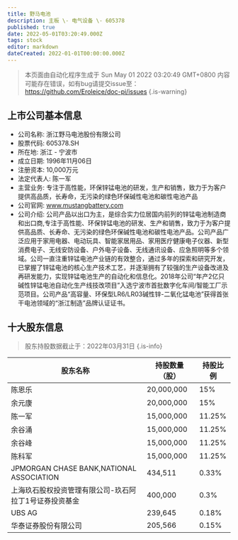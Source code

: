 ```yaml
---
title: 野马电池
description: 主板 \- 电气设备 \- 605378
published: true
date: 2022-05-01T03:20:49.000Z
tags: stock
editor: markdown
dateCreated: 2022-01-01T00:00:00.000Z
---
```


> 本页面由自动化程序生成于 Sun May 01 2022 03:20:49 GMT+0800
> 内容可能存在错误，如有bug请提交issue至：https://github.com/Eroleice/doc-pi/issues
{.is-warning}

## 上市公司基本信息
- 公司名称: 浙江野马电池股份有限公司
- 股票代码: 605378.SH
- 所在地: 浙江 - 宁波市
- 成立日期: 1996年11月06日
- 注册资本: 10,000万元
- 法定代表人: 陈一军
- 主营业务: 专注于高性能，环保锌锰电池的研发，生产和销售，致力于为客户提供高品质，长寿命，无污染的绿色环保碱性电池和碳性电池产品
- 公司官网: www.mustangbattery.com
- 公司介绍: 公司产品以出口为主，是综合实力位居国内前列的锌锰电池制造商和出口商,专注于高性能、环保锌锰电池的研发、生产和销售，致力于为客户提供高品质、长寿命、无污染的绿色环保碱性电池和碳性电池产品。公司产品广泛应用于家用电器、电动玩具、智能家居用品、家用医疗健康电子仪器、新型消费电子、无线安防设备、户外电子设备、无线通讯设备、应急照明等多个领域。公司一直注重锌锰电池产业链的有效整合，通过多年的探索和研究开发，已掌握了锌锰电池的核心生产技术工艺，并逐渐拥有了较强的生产设备改进及再研发能力，实现锌锰电池生产的自动化和信息化。2018年公司“年产2亿只碱性锌锰电池自动化生产线技改项目”入选宁波市首批数字化车间/智能工厂示范项目。公司产品“高容量、环保型LR6/LR03碱性锌-二氧化锰电池”获得首张干电池领域的“浙江制造”品牌认证证书。


## 十大股东信息
> 股东持股数据截止于：2022年03月31日
{.is-info}

| 股东名称 | 持股数量（股） | 持股比例 |
| --- | --- | --- |
| 陈恩乐 | 20,000,000 | 15% |
| 余元康 | 20,000,000 | 15% |
| 陈一军 | 15,000,000 | 11.25% |
| 余谷涌 | 15,000,000 | 11.25% |
| 余谷峰 | 15,000,000 | 11.25% |
| 陈科军 | 15,000,000 | 11.25% |
| JPMORGAN CHASE BANK,NATIONAL ASSOCIATION | 434,511 | 0.33% |
| 上海玖石股权投资管理有限公司-玖石阿拉丁1号证券投资基金 | 400,000 | 0.3% |
| UBS   AG | 239,645 | 0.18% |
| 华泰证券股份有限公司 | 205,566 | 0.15% |




